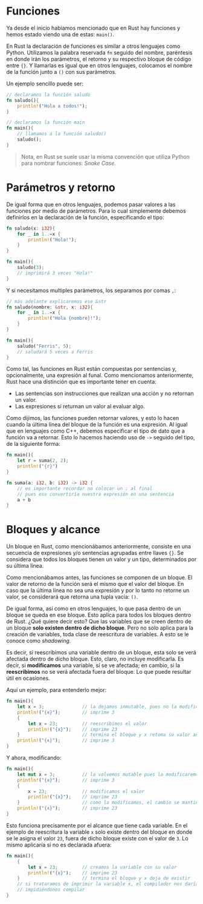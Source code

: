 # Funciones

Ya desde el inicio habíamos mencionado que en Rust hay funciones y hemos estado viendo una de estas: `main()`.

En Rust la declaración de funciones es similar a otros lenguajes como Python. Utilizamos la palabra reservada `fn` seguido del nombre, paréntesis en donde irán los parámetros, el retorno y su respectivo bloque de código entre `{}`. Y llamarlas es igual que en otros lenguajes, colocamos el nombre de la función junto a `()` con sus parámetros.

Un ejemplo sencillo puede ser:
```rust
// declaramos la función saludo
fn saludo(){
    println!("Hola a todos!");
}

// declaramos la función main
fn main(){
    // llamamos a la función saludo()
    saludo();
}
```

> Nota, en Rust se suele usar la misma convención que utiliza Python para nombrar funciones: _Snake Case_.

# Parámetros y retorno
De igual forma que en otros lenguajes, podemos pasar valores a las funciones por medio de parámetros. Para lo cual simplemente debemos definirlos en la declaración de la función, especificando el tipo:
```rust
fn saludo(x: i32){
    for _ in 1..=x {
        println!("Hola!");
    }
}

fn main(){
    saludo(3);
    // imprimirá 3 veces "Hola!"
}
```

Y si necesitamos multiples parámetros, los separamos por comas `,`:
```rust
// más adelante explicaremos ese &str
fn saludo(nombre: &str, x: i32){
    for _ in 1..=x {
        println!("Hola {nombre}!");
    }
}

fn main(){
    saludo("Ferris", 5);
    // saludará 5 veces a Ferris
}
```

Como tal, las funciones en Rust están compuestas por sentencias y, opcionalmente, una expresión al funal. Como mencionamos anteriormente, Rust hace una distinción que es importante tener en cuenta:
- Las sentencias son instrucciones que realizan una acción y no retornan un valor.
- Las expresiones sí returnan un valor al evaluar algo.

Como dijimos, las funciones pueden retornar valores, y esto lo hacen cuando la última línea del bloque de la función es una expresión. Al igual que en lenguajes como C++, debemos especificar el tipo de dato que a función va a retornar. Esto lo hacemos haciendo uso de `->` seguido del tipo, de la siguiente forma:
```rust
fn main(){
    let r = suma(2, 2);
    println!("{r}")
}

fn suma(a: i32, b: i32) -> i32 {
    // es importante recordar no colocar un ; al final
    // pues eso convertiría nuestra expresión en una sentencia
    a + b
}
```

# Bloques y alcance

Un bloque en Rust, como mencionábamos anteriormente, consiste en una secuencia de expresiones y/o sentencias agrupadas entre llaves `{}`. Se considera que todos los bloques tienen un valor y un tipo, determinados por su última línea.

Como mencionábamos antes, las funciones se componen de un bloque. El valor de retorno de la función será el mismo que el valor del bloque. En caso que la última línea no sea una expresión y por lo tanto no retorne un valor, se considerará que retorna una tupla vacía: `()`.

De igual forma, así como en otros lenguajes, lo que pasa dentro de un bloque se queda en ese bloque. Esto aplica para todos los bloques dentro de Rust. ¿Qué quiere decir esto? Que las variables que se creen dentro de un bloque **solo existen dentro de dicho bloque**. Pero no solo aplica para la creación de variables, toda clase de reescritura de variables. A esto se le conoce como _shadowing_.

Es decir, si reescribimos una variable dentro de un bloque, esta solo se verá afectada dentro de dicho bloque. Esto, claro, no incluye modificarla. Es decir, si **modificamos** una variable, sí se ve afectada; en cambio, si la **reescribimos** no se verá afectada fuera del bloque. Lo que puede resultar útil en ocasiones.

Aquí un ejemplo, para entenderlo mejor:
```rust
fn main(){
    let x = 3;              // la dejamos inmutable, pues no la modificaremos
    println!("{x}");        // imprime 3
    {
        let x = 23;         // reescribimos el valor
        println!("{x}");    // imprime 23
    }                       // termina el bloque y x retoma su valor antes del bloque
    println!("{x}");        // imprime 3
}
```

Y ahora, modificando:
```rust
fn main(){
    let mut x = 3;          // la volvemos mutable pues la modificaremos
    println!("{x}");        // imprime 3
    {
        x = 23;             // modificamos el valor
        println!("{x}");    // imprime 23
    }                       // como la modificamos, el cambio se mantiene
    println!("{x}");        // imprime 23
}
```

Esto funciona precisamente por el alcance que tiene cada variable. En el ejemplo de reescritura la variable `x` solo existe dentro del bloque en donde se le asigna el valor `23`, fuera de dicho bloque existe con el valor de `3`. Lo mismo aplicaría si no es declarada afuera:
```rust
fn main(){
    {
        let x = 23;         // creamos la variable con su valor
        println!("{x}");    // imprime 23
    }                       // termina el bloque y x deja de existir
    // si trataramos de imprimir la variable x, el compilador nos daría un error
    // impidiéndonos compilar
}
```